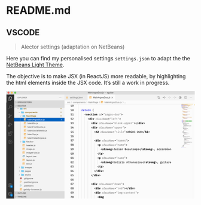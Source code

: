 # README.md

## VSCODE

> Alector settings (adaptation on NetBeans)

Here you can find my personalised settings `settings.json` to adapt the the [NetBeans Light Theme](https://marketplace.visualstudio.com/items?itemName=obrejla.netbeans-light-theme#:~:text=This%20VS%20Code%20Theme%20extension%20tries%20to%20setup,Currently%20supported%20languages%3A%20JavaScript%20%28JSON%29%20TypeScript.%20HTML.%20CSS.).

The objective is to make JSX (in ReactJS) more readable, by highlighting the html elements inside the JSX code. It’s still a work in progress.

![](README/4D83CA93-1582-45A0-93FC-C5E9A608FE3E.png)
